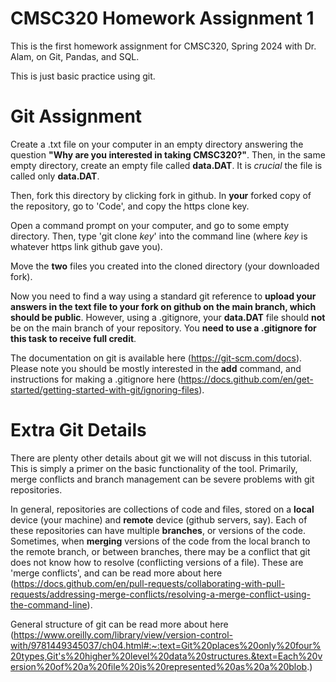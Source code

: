 # CMSC320 Homework Assignment 1

This is the first homework assignment for CMSC320, Spring 2024 with Dr. Alam, on Git, Pandas, and SQL.

This is just basic practice using git.


# Git Assignment

Create a .txt file on your computer in an empty directory answering the question **"Why are you interested in taking CMSC320?"**. Then, in the same empty directory, create an empty file called **data.DAT**. It is *crucial* the file is called only **data.DAT**. 

Then, fork this directory by clicking fork in github. In **your** forked copy of the repository, go to 'Code', and copy the https clone key. 

Open a command prompt on your computer, and go to some empty directory. Then, type 'git clone *key*' into the command line (where *key* is whatever https link github gave you). 

Move the **two** files you created into the cloned directory (your downloaded fork). 

Now you need to find a way using a standard git reference to **upload your answers in the text file to your fork on github on the main branch, which should be public**. However, using a .gitignore, your **data.DAT** file should **not** be on the main branch of your repository. You **need to use a .gitignore for this task to receive full credit**.

The documentation on git is available here (https://git-scm.com/docs). Please note you should be mostly interested in the **add** command, and instructions for making a .gitignore here (https://docs.github.com/en/get-started/getting-started-with-git/ignoring-files). 

# Extra Git Details

There are plenty other details about git we will not discuss in this tutorial. This is simply a primer on the basic functionality of the tool. Primarily, merge conflicts and branch management can be severe problems with git repositories. 

In general, repositories are collections of code and files, stored on a **local** device (your machine) and **remote** device (github servers, say). Each of these repositories can have multiple **branches**, or versions of the code. Sometimes, when **merging** versions of the code from the local branch to the remote branch, or between branches, there may be a conflict that git does not know how to resolve (conflicting versions of a file). These are 'merge conflicts', and can be read more about here (https://docs.github.com/en/pull-requests/collaborating-with-pull-requests/addressing-merge-conflicts/resolving-a-merge-conflict-using-the-command-line). 

General structure of git can be read more about here (https://www.oreilly.com/library/view/version-control-with/9781449345037/ch04.html#:~:text=Git%20places%20only%20four%20types,Git's%20higher%20level%20data%20structures.&text=Each%20version%20of%20a%20file%20is%20represented%20as%20a%20blob.)